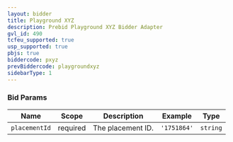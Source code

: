 ```yaml
---
layout: bidder
title: Playground XYZ
description: Prebid Playground XYZ Bidder Adapter
gvl_id: 490
tcfeu_supported: true
usp_supported: true
pbjs: true
biddercode: pxyz
prevBiddercode: playgroundxyz
sidebarType: 1
---
```


### Bid Params


| Name          | Scope    | Description       | Example     | Type     |
|---------------|----------|-------------------|-------------|----------|
| `placementId` | required | The placement ID. | `'1751864'` | `string` |
